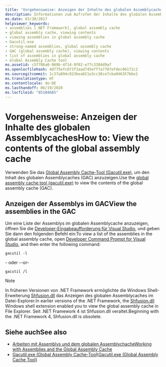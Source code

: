 ```yaml
---
title: 'Vorgehensweise: Anzeigen der Inhalte des globalen Assemblycaches'
description: Informationen zum Aufrufen der Inhalte des globalen Assemblycache in .NET mithilfe des Global Assembly Cache-Tools (gacutil.exe).
ms.date: 03/30/2017
helpviewer_keywords:
- assemblies [.NET Framework], global assembly cache
- global assembly cache, viewing contents
- viewing assemblies in global assembly cache
- Gacutil.exe
- strong-named assemblies, global assembly cache
- GAC (global assembly cache), viewing contents
- list of assemblies in global assembly cache
- Global Assembly Cache tool
ms.assetid: c5f786a0-969b-4f14-9f02-e77c3384d9af
ms.openlocfilehash: 4d775efc073f3aad745eff7a7707efdec06172c2
ms.sourcegitcommit: 1c37a894c923bea021a3cc38ce7cba946357bbe1
ms.translationtype: HT
ms.contentlocale: de-DE
ms.lasthandoff: 06/19/2020
ms.locfileid: "85104685"
---
```

# <a name="how-to-view-the-contents-of-the-global-assembly-cache"></a><span data-ttu-id="60112-103">Vorgehensweise: Anzeigen der Inhalte des globalen Assemblycaches</span><span class="sxs-lookup"><span data-stu-id="60112-103">How to: View the contents of the global assembly cache</span></span>

<span data-ttu-id="60112-104">Verwenden Sie das [Global Assembly Cache-Tool (Gacutil.exe)](../tools/gacutil-exe-gac-tool.md), um den Inhalt des globalen Assemblycaches (GAC) anzuzeigen.</span><span class="sxs-lookup"><span data-stu-id="60112-104">Use the [global assembly cache tool (gacutil.exe)](../tools/gacutil-exe-gac-tool.md) to view the contents of the global assembly cache (GAC).</span></span>

## <a name="view-the-assemblies-in-the-gac"></a><span data-ttu-id="60112-105">Anzeigen der Assemblys im GAC</span><span class="sxs-lookup"><span data-stu-id="60112-105">View the assemblies in the GAC</span></span>

<span data-ttu-id="60112-106">Um eine Liste der Assemblys im globalen Assemblycache anzuzeigen, öffnen Sie die [Developer-Eingabeaufforderung für Visual Studio](../tools/developer-command-prompt-for-vs.md), und geben Sie dann den folgenden Befehl ein:</span><span class="sxs-lookup"><span data-stu-id="60112-106">To view a list of the assemblies in the global assembly cache, open [Developer Command Prompt for Visual Studio](../tools/developer-command-prompt-for-vs.md), and then enter the following command:</span></span>

```shell
gacutil -l
```

<span data-ttu-id="60112-107">- oder -</span><span class="sxs-lookup"><span data-stu-id="60112-107">-or-</span></span>

```shell
gacutil /l
```

> [!NOTE]
> <span data-ttu-id="60112-108">In früheren Versionen von .NET Framework ermöglichte die Windows Shell-Erweiterung [Shfusion.dll](https://docs.microsoft.com/previous-versions/dotnet/netframework-4.0/34149zk3(v=vs.100)) das Anzeigen des globalen Assemblycaches im Datei-Explorer.</span><span class="sxs-lookup"><span data-stu-id="60112-108">In earlier versions of the .NET Framework, the [Shfusion.dll](https://docs.microsoft.com/previous-versions/dotnet/netframework-4.0/34149zk3(v=vs.100)) Windows shell extension enabled you to view the global assembly cache in File Explorer.</span></span> <span data-ttu-id="60112-109">Seit .NET Framework 4 ist Shfusion.dll veraltet.</span><span class="sxs-lookup"><span data-stu-id="60112-109">Beginning with the .NET Framework 4, Shfusion.dll is obsolete.</span></span>

## <a name="see-also"></a><span data-ttu-id="60112-110">Siehe auch</span><span class="sxs-lookup"><span data-stu-id="60112-110">See also</span></span>

- [<span data-ttu-id="60112-111">Arbeiten mit Assemblys und dem globalen Assemblychache</span><span class="sxs-lookup"><span data-stu-id="60112-111">Working with Assemblies and the Global Assembly Cache</span></span>](working-with-assemblies-and-the-gac.md)
- [<span data-ttu-id="60112-112">Gacutil.exe (Global Assembly Cache-Tool)</span><span class="sxs-lookup"><span data-stu-id="60112-112">Gacutil.exe (Global Assembly Cache Tool)</span></span>](../tools/gacutil-exe-gac-tool.md)
